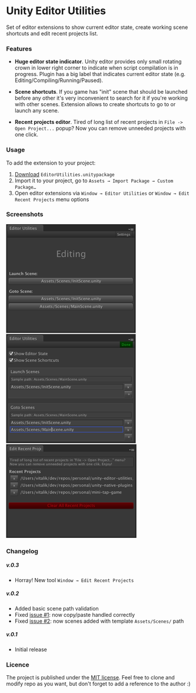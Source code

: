 # Unity Editor Utilities

Set of editor extensions to show current editor state, create working scene shortcuts and edit recent projects list.


### Features

- **Huge editor state indicator**. Unity editor provides only small rotating crown in lower right corner to indicate when script compilation is in progress. Plugin has a big label that indicates current editor state (e.g. Editing/Compiling/Running/Paused).

- **Scene shortcuts**. If you game has "init" scene that should be launched before any other it's very inconvenient to search for it if you're working with other scenes. Extension allows to create shortcuts to go to or launch any scene.

- **Recent projects editor**. Tired of long list of recent projects in `File -> Open Project...` popup? Now you can remove unneeded projects with one click.


### Usage

To add the extension to your project:

1. [Download](https://github.com/zasadnyy/unity-editor-utilities/raw/master/EditorUtilities.unitypackage) `EditorUtilities.unitypackage`
2. Import it to your project, go to `Assets → Import Package → Custom Package…` 
3.  Open editor extensions via `Window → Editor Utilities` or `Window → Edit Recent Projects` menu options


### Screenshots

![Editor Utilities](Screenshots/EditorUtilitiesWindow.png)
![Editor Utilities Settings](Screenshots/EditorUtilitiesSettingsWindow.png)
![Edit Recent Projects](Screenshots/EditRecentProjectsWindow.png)


### Changelog

##### v.0.3
- Horray! New tool `Window → Edit Recent Projects`

##### v.0.2
- Added basic scene path validation
- Fixed [issue #1](https://github.com/zasadnyy/unity-editor-utilities/issues/1): now copy/paste handled correctly
- Fixed [issue #2](https://github.com/zasadnyy/unity-editor-utilities/issues/2): now scenes added with template `Assets/Scenes/` path

##### v.0.1
- Initial release


### Licence
The project is published under the [MIT license](https://github.com/zasadnyy/unity-editor-utilities/blob/master/LICENSE). Feel free to clone and modify repo as you want, but don't forget to add a reference to the author :)

